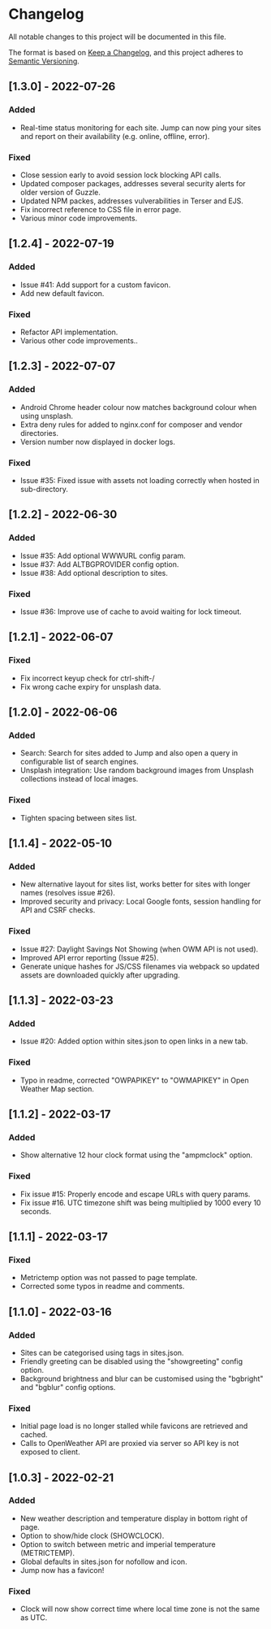 # Changelog
All notable changes to this project will be documented in this file.

The format is based on [Keep a Changelog](https://keepachangelog.com/en/1.0.0/),
and this project adheres to [Semantic Versioning](https://semver.org/spec/v2.0.0.html).

## [1.3.0] - 2022-07-26
### Added
- Real-time status monitoring for each site. Jump can now ping your sites and report on their
  availability (e.g. online, offline, error).

### Fixed
- Close session early to avoid session lock blocking API calls.
- Updated composer packages, addresses several security alerts for older version of Guzzle.
- Updated NPM packes, addresses vulverabilities in Terser and EJS.
- Fix incorrect reference to CSS file in error page.
- Various minor code improvements.

## [1.2.4] - 2022-07-19
### Added
- Issue #41: Add support for a custom favicon.
- Add new default favicon.

### Fixed
- Refactor API implementation.
- Various other code improvements..

## [1.2.3] - 2022-07-07
### Added
- Android Chrome header colour now matches background colour when using unsplash.
- Extra deny rules for added to nginx.conf for composer and vendor directories.
- Version number now displayed in docker logs.

### Fixed
- Issue #35: Fixed issue with assets not loading correctly when hosted in sub-directory.

## [1.2.2] - 2022-06-30
### Added
- Issue #35: Add optional WWWURL config param.
- Issue #37: Add ALTBGPROVIDER config option.
- Issue #38: Add optional description to sites.

### Fixed
- Issue #36: Improve use of cache to avoid waiting for lock timeout.

## [1.2.1] - 2022-06-07
### Fixed
- Fix incorrect keyup check for ctrl-shift-/
- Fix wrong cache expiry for unsplash data.

## [1.2.0] - 2022-06-06
### Added
- Search: Search for sites added to Jump and also open a query in configurable list of search engines.
- Unsplash integration: Use random background images from Unsplash collections instead of local images.

### Fixed
- Tighten spacing between sites list.

## [1.1.4] - 2022-05-10
### Added
- New alternative layout for sites list, works better for sites with longer names (resolves issue #26).
- Improved security and privacy: Local Google fonts, session handling for API and CSRF checks.

### Fixed
- Issue #27: Daylight Savings Not Showing (when OWM API is not used).
- Improved API error reporting (Issue #25).
- Generate unique hashes for JS/CSS filenames via webpack so updated assets are downloaded quickly after upgrading.

## [1.1.3] - 2022-03-23
### Added
- Issue #20: Added option within sites.json to open links in a new tab.

### Fixed
- Typo in readme, corrected "OWPAPIKEY" to "OWMAPIKEY" in Open Weather Map section.

## [1.1.2] - 2022-03-17
### Added
- Show alternative 12 hour clock format using the "ampmclock" option.

### Fixed
- Fix issue #15: Properly encode and escape URLs with query params.
- Fix issue #16. UTC timezone shift was being multiplied by 1000 every 10 seconds.

## [1.1.1] - 2022-03-17
### Fixed
- Metrictemp option was not passed to page template.
- Corrected some typos in readme and comments.

## [1.1.0] - 2022-03-16
### Added
- Sites can be categorised using tags in sites.json.
- Friendly greeting can be disabled using the "showgreeting" config option.
- Background brightness and blur can be customised using the "bgbright" and "bgblur" config options.

### Fixed
- Initial page load is no longer stalled while favicons are retrieved and cached.
- Calls to OpenWeather API are proxied via server so API key is not exposed to client.

## [1.0.3] - 2022-02-21
### Added
- New weather description and temperature display in bottom right of page.
- Option to show/hide clock (SHOWCLOCK).
- Option to switch between metric and imperial temperature (METRICTEMP).
- Global defaults in sites.json for nofollow and icon.
- Jump now has a favicon!

### Fixed
- Clock will now show correct time where local time zone is not the same as UTC.

